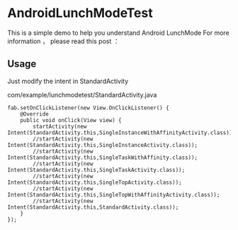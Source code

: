 # AndroidLunchModeTest

This is a simple demo to help you understand Android LunchMode
For more information ， please read this post ：

## Usage
Just modify the intent in StandardActivity

com/example/lunchmodetest/StandardActivity.java

    fab.setOnClickListener(new View.OnClickListener() {
        @Override
        public void onClick(View view) {
            startActivity(new Intent(StandardActivity.this,SingleInstanceWithAffinityActivity.class));
            //startActivity(new Intent(StandardActivity.this,SingleInstanceActivity.class));
            //startActivity(new Intent(StandardActivity.this,SingleTaskWithAffinity.class));
            //startActivity(new Intent(StandardActivity.this,SingleTaskActivity.class));
            //startActivity(new Intent(StandardActivity.this,SingleTopActivity.class));
            //startActivity(new Intent(StandardActivity.this,SingleTopWithAffinityActivity.class));
            //startActivity(new Intent(StandardActivity.this,StandardActivity.class));
        }
    });
